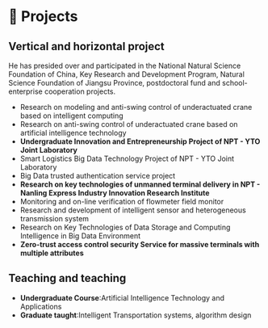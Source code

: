 # 🏢 Projects
##     Vertical and horizontal project
He has presided over and participated in the National Natural Science Foundation of China, Key Research and Development Program, Natural Science Foundation of Jiangsu Province, postdoctoral fund and school-enterprise cooperation projects.
- Research on modeling and anti-swing control of underactuated crane based on intelligent computing
- Research on anti-swing control of underactuated crane based on artificial intelligence technology
- **Undergraduate Innovation and Entrepreneurship Project of NPT - YTO Joint Laboratory**
- Smart Logistics Big Data Technology Project of NPT - YTO Joint Laboratory
- Big Data trusted authentication service project
- **Research on key technologies of unmanned terminal delivery in NPT - Nanling Express Industry Innovation Research Institute**
- Monitoring and on-line verification of flowmeter field monitor
- Research and development of intelligent sensor and heterogeneous transmission system
- Research on Key Technologies of Data Storage and Computing Intelligence in Big Data Environment
- **Zero-trust access control security Service for massive terminals with multiple attributes**

##     Teaching and teaching
- **Undergraduate Course**:Artificial Intelligence Technology and Applications
- **Graduate taught**:Intelligent Transportation systems, algorithm design